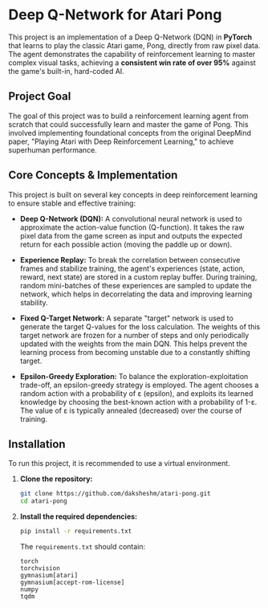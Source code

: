 # Deep Q-Network for Atari Pong

This project is an implementation of a Deep Q-Network (DQN) in **PyTorch** that learns to play the classic Atari game, Pong, directly from raw pixel data. The agent demonstrates the capability of reinforcement learning to master complex visual tasks, achieving a **consistent win rate of over 95%** against the game's built-in, hard-coded AI.

## Project Goal
The goal of this project was to build a reinforcement learning agent from scratch that could successfully learn and master the game of Pong. This involved implementing foundational concepts from the original DeepMind paper, "Playing Atari with Deep Reinforcement Learning," to achieve superhuman performance.

## Core Concepts & Implementation
This project is built on several key concepts in deep reinforcement learning to ensure stable and effective training:

-   **Deep Q-Network (DQN):** A convolutional neural network is used to approximate the action-value function (Q-function). It takes the raw pixel data from the game screen as input and outputs the expected return for each possible action (moving the paddle up or down).

-   **Experience Replay:** To break the correlation between consecutive frames and stabilize training, the agent's experiences (state, action, reward, next state) are stored in a custom replay buffer. During training, random mini-batches of these experiences are sampled to update the network, which helps in decorrelating the data and improving learning stability.

-   **Fixed Q-Target Network:** A separate "target" network is used to generate the target Q-values for the loss calculation. The weights of this target network are frozen for a number of steps and only periodically updated with the weights from the main DQN. This helps prevent the learning process from becoming unstable due to a constantly shifting target.

-   **Epsilon-Greedy Exploration:** To balance the exploration-exploitation trade-off, an epsilon-greedy strategy is employed. The agent chooses a random action with a probability of ε (epsilon), and exploits its learned knowledge by choosing the best-known action with a probability of 1-ε. The value of ε is typically annealed (decreased) over the course of training.

## Installation

To run this project, it is recommended to use a virtual environment.

1.  **Clone the repository:**
    ```bash
    git clone https://github.com/daksheshm/atari-pong.git
    cd atari-pong
    ```

2.  **Install the required dependencies:**
    ```bash
    pip install -r requirements.txt
    ```
    The `requirements.txt` should contain:
    ```
    torch
    torchvision
    gymnasium[atari]
    gymnasium[accept-rom-license]
    numpy
    tqdm
    ```
